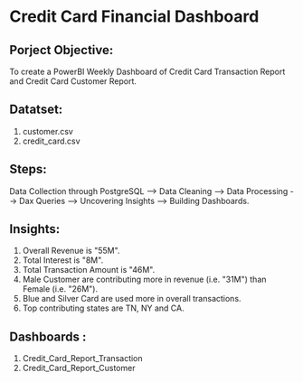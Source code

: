 # Credit Card Financial Dashboard
## Porject Objective:
To create a PowerBI Weekly Dashboard of Credit Card Transaction Report and Credit Card Customer Report.
## Datatset:
1. customer.csv
2. credit_card.csv
## Steps:
Data Collection through PostgreSQL --> Data Cleaning --> Data Processing --> Dax Queries --> Uncovering Insights --> Building Dashboards.
## Insights:
1. Overall Revenue is "55M".
2. Total Interest is "8M".
3. Total Transaction Amount is "46M".
4. Male Customer are contributing more in revenue (i.e. "31M") than Female (i.e. "26M").
5. Blue and Silver Card are used more in overall transactions.
6. Top contributing states are TN, NY and CA.
## Dashboards :
1. Credit_Card_Report_Transaction
2. Credit_Card_Report_Customer
